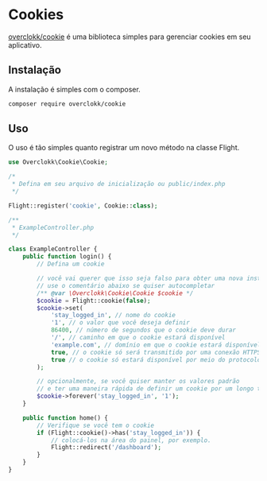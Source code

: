 # Cookies

[overclokk/cookie](https://github.com/overclokk/cookie) é uma biblioteca simples para gerenciar cookies em seu aplicativo.

## Instalação

A instalação é simples com o composer.

```bash
composer require overclokk/cookie
```

## Uso

O uso é tão simples quanto registrar um novo método na classe Flight.

```php
use Overclokk\Cookie\Cookie;

/*
 * Defina em seu arquivo de inicialização ou public/index.php
 */

Flight::register('cookie', Cookie::class);

/**
 * ExampleController.php
 */

class ExampleController {
	public function login() {
		// Defina um cookie

		// você vai querer que isso seja falso para obter uma nova instância
		// use o comentário abaixo se quiser autocompletar
		/** @var \Overclokk\Cookie\Cookie $cookie */
		$cookie = Flight::cookie(false);
		$cookie->set(
			'stay_logged_in', // nome do cookie
			'1', // o valor que você deseja definir
			86400, // número de segundos que o cookie deve durar
			'/', // caminho em que o cookie estará disponível
			'example.com', // domínio em que o cookie estará disponível
			true, // o cookie só será transmitido por uma conexão HTTPS segura
			true // o cookie só estará disponível por meio do protocolo HTTP
		);

		// opcionalmente, se você quiser manter os valores padrão
		// e ter uma maneira rápida de definir um cookie por um longo tempo
		$cookie->forever('stay_logged_in', '1');
	}

	public function home() {
		// Verifique se você tem o cookie
		if (Flight::cookie()->has('stay_logged_in')) {
			// colocá-los na área do painel, por exemplo.
			Flight::redirect('/dashboard');
		}
	}
}